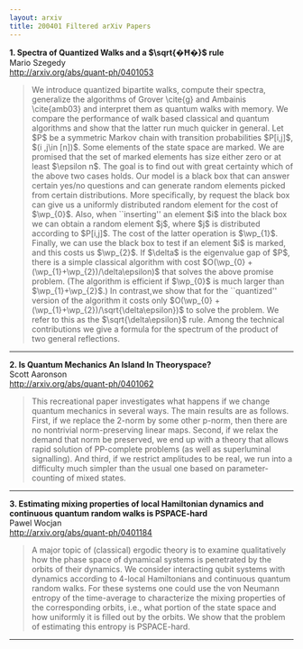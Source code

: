 ```yaml
---
layout: arxiv
title: 200401 Filtered arXiv Papers
---
```


**1.    Spectra of Quantized Walks and a $\sqrt{�Ħ�}$ rule**  
Mario Szegedy  
http://arxiv.org/abs/quant-ph/0401053  
<blockquote>
<p>
We introduce quantized bipartite walks, compute their spectra, generalize the algorithms of Grover \cite{g} and Ambainis \cite{amb03} and interpret them as quantum walks with memory. We compare the performance of walk based classical and quantum algorithms and show that the latter run much quicker in general. Let $P$ be a symmetric Markov chain with transition probabilities $P[i,j]$, $(i ,j\in [n])$. Some elements of the state space are marked. We are promised that the set of marked elements has size either zero or at least $\epsilon n$. The goal is to find out with great certainty which of the above two cases holds. Our model is a black box that can answer certain yes/no questions and can generate random elements picked from certain distributions. More specifically, by request the black box can give us a uniformly distributed random element for the cost of $\wp_{0}$. Also, when ``inserting'' an element $i$ into the black box we can obtain a random element $j$, where $j$ is distributed according to $P[i,j]$. The cost of the latter operation is $\wp_{1}$. Finally, we can use the black box to test if an element $i$ is marked, and this costs us $\wp_{2}$. If $\delta$ is the eigenvalue gap of $P$, there is a simple classical algorithm with cost $O(\wp_{0} + (\wp_{1}+\wp_{2})/\delta\epsilon)$ that solves the above promise problem. (The algorithm is efficient if $\wp_{0}$ is much larger than $\wp_{1}+\wp_{2}$.) In contrast,we show that for the ``quantized'' version of the algorithm it costs only $O(\wp_{0} + (\wp_{1}+\wp_{2})/\sqrt{\delta\epsilon})$ to solve the problem. We refer to this as the $\sqrt{\delta\epsilon}$ rule. Among the technical contributions we give a formula for the spectrum of the product of two general reflections.
</p>
</blockquote>

------

**2.    Is Quantum Mechanics An Island In Theoryspace?**  
Scott Aaronson  
http://arxiv.org/abs/quant-ph/0401062  
<blockquote>
<p>
This recreational paper investigates what happens if we change quantum mechanics in several ways. The main results are as follows. First, if we replace the 2-norm by some other p-norm, then there are no nontrivial norm-preserving linear maps. Second, if we relax the demand that norm be preserved, we end up with a theory that allows rapid solution of PP-complete problems (as well as superluminal signalling). And third, if we restrict amplitudes to be real, we run into a difficulty much simpler than the usual one based on parameter-counting of mixed states.
</p>
</blockquote>

------

**3.    Estimating mixing properties of local Hamiltonian dynamics and continuous quantum random walks is PSPACE-hard**  
Pawel Wocjan  
http://arxiv.org/abs/quant-ph/0401184  
<blockquote>
<p>
A major topic of (classical) ergodic theory is to examine qualitatively how the phase space of dynamical systems is penetrated by the orbits of their dynamics. We consider interacting qubit systems with dynamics according to 4-local Hamiltonians and continuous quantum random walks. For these systems one could use the von Neumann entropy of the time-average to characterize the mixing properties of the corresponding orbits, i.e., what portion of the state space and how uniformly it is filled out by the orbits. We show that the problem of estimating this entropy is PSPACE-hard.
</p>
</blockquote>

------

